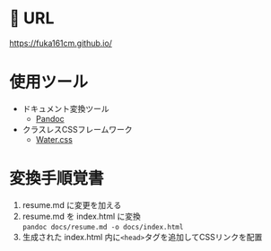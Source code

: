 # &#x1f388; URL
https://fuka161cm.github.io/

# 使用ツール
- ドキュメント変換ツール
  - [Pandoc](https://pandoc.org/)
- クラスレスCSSフレームワーク
  - [Water.css](https://watercss.kognise.dev/)

# 変換手順覚書
1. resume.md に変更を加える 
2. resume.md を index.html に変換<br>
  `pandoc docs/resume.md -o docs/index.html`
3.  生成された index.html 内に`<head>`タグを追加してCSSリンクを配置
